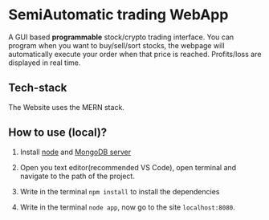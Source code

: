 # SemiAutomatic trading WebApp
A GUI based **programmable** stock/crypto trading interface. You can program when you want to buy/sell/sort stocks, the webpage will automatically execute your order when that price is reached. Profits/loss are displayed in real time.


## Tech-stack
The Website uses the MERN stack.


## How to use (local)?

1. Install [node](https://nodejs.org/en/download/) and [MongoDB server](https://www.mongodb.com/try/download/community)

2. Open you text editor(recommended VS Code), open terminal and navigate to the path of the project.

3. Write in the terminal `npm install` to install the dependencies 

4. Write in the terminal `node app`, now go to the site `localhost:8080`.

